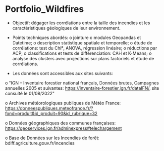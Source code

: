 # Portfolio_Wildfires

- Objectif: dégager les corrélations entre la taille des incendies et les caractéristiques géologiques de leur environnement.


- Points techniques abordés:
o jointure
o modules Geopandas et Datetime;
o description statistique spatiale et temporelle;
o étude de corrélations: test du Chi², ANOVA, régression linéaire;
o réductions par ACP;
o classifications et tests de différenciation: CAH et K-Means;
o analyse des clusters avec projections sur plans factoriels et étude de corrélations.


- Les données sont accessibles aux sites suivants:

o "IGN – Inventaire forestier national français, Données brutes, Campagnes annuelles 2005 et suivantes:  https://inventaire-forestier.ign.fr/dataIFN/, site consulté le 01/08/2022"

o Archives météorologiques publiques de Météo France:  https://donneespubliques.meteofrance.fr/?fond=produit&id_produit=90&id_rubrique=32

o Données géographiques des communes françaises:  https://geoservices.ign.fr/adminexpress#telechargement

o Base de Données sur les Incendies de forêt:  bdiff.agriculture.gouv.fr/incendies
